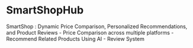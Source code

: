 # SmartShopHub
SmartShop : Dynamic Price Comparison, Personalized Recommendations, and Product Reviews  - Price Comparison across multiple platforms  - Recommend Related Products Using AI - Review System 
